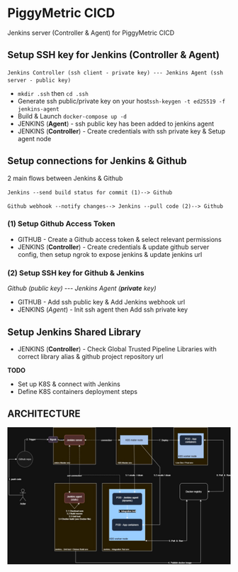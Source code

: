 # PiggyMetric CICD
Jenkins server (Controller & Agent) for PiggyMetric CICD

## Setup SSH key for Jenkins (Controller & Agent)
`Jenkins Controller (ssh client - private key) --- Jenkins Agent (ssh server - public key)`

- `mkdir .ssh` then `cd .ssh`
- Generate ssh public/private key on your host`ssh-keygen -t ed25519 -f jenkins-agent`
- Build & Launch `docker-compose up -d`
- JENKINS (**Agent**) - ssh public key has been added to jenkins agent
- JENKINS (**Controller**) - Create credentials with ssh private key & Setup agent node

## Setup connections for Jenkins & Github 
2 main flows between Jenkins & Github

`Jenkins --send build status for commit (1)--> Github`

`Github webhook --notify changes--> Jenkins --pull code (2)--> Github`

### (1) Setup Github Access Token 
- GITHUB - Create a Github access token & select relevant permissions
- JENKINS (**Controller**) - Create credentials & update github server config, then setup ngrok to expose jenkins &  update jenkins url
  
### (2) Setup SSH key for Github & Jenkins
*Github (public key) --- Jenkins Agent (**private** key)*
- GITHUB - Add ssh public key & Add Jenkins webhook url
- JENKINS (*Agent*) - Init ssh agent then Add ssh private key 

## Setup Jenkins Shared Library
- JENKINS (**Controller**) - Check Global Trusted Pipeline Libraries with correct library alias & github project repository url

**TODO**

- Set up K8S & connect with Jenkins
- Define K8S containers deployment steps

## ARCHITECTURE

![CICD_Architecture](https://github.com/dqminh2810/PiggyMetricCICD/blob/master/docs/PM-cicd.jpg)
